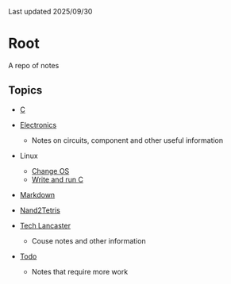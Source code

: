 Last updated 2025/09/30

# Root

A repo of notes

Topics
---
- [C](./C/README.md)
- [Electronics](./Electronics/README.md)
    - Notes on circuits, component and other useful information
- Linux
    - [Change OS](./Linux/Change_OS.md)
    - [Write and run C](./Linux/Run_C_Program_On_Ubuntu.md)
- [Markdown](./Markdown/README.md)
- [Nand2Tetris](./Nand2Tetris/README.md)
- [Tech Lancaster](./Tech_Lancaster/README.md)
    - Couse notes and other information

- [Todo](Todo.md)
    - Notes that require more work